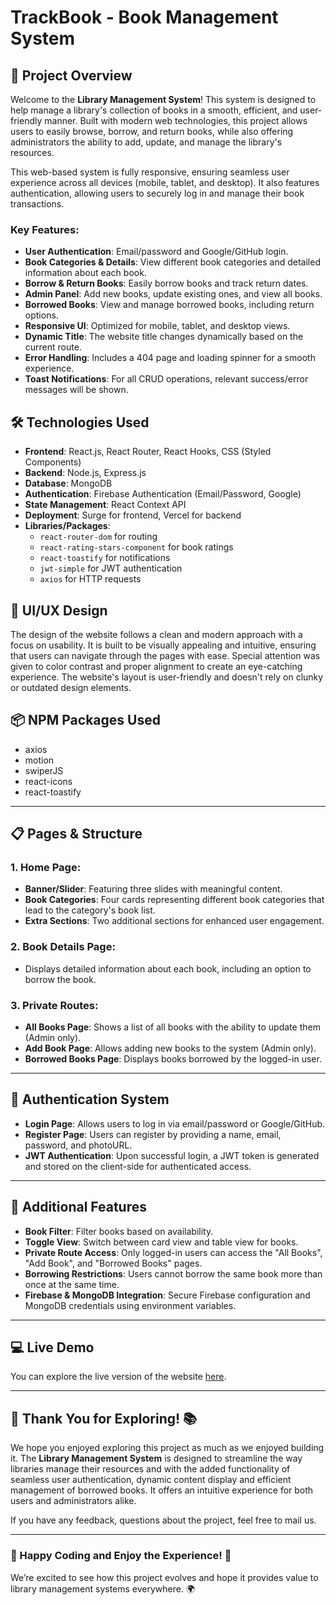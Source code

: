 # TrackBook - Book Management System

## 🚀 Project Overview

Welcome to the **Library Management System**! This system is designed to help manage a library's collection of books in a smooth, efficient, and user-friendly manner. Built with modern web technologies, this project allows users to easily browse, borrow, and return books, while also offering administrators the ability to add, update, and manage the library's resources. 

This web-based system is fully responsive, ensuring seamless user experience across all devices (mobile, tablet, and desktop). It also features authentication, allowing users to securely log in and manage their book transactions.

### Key Features:
- **User Authentication**: Email/password and Google/GitHub login.
- **Book Categories & Details**: View different book categories and detailed information about each book.
- **Borrow & Return Books**: Easily borrow books and track return dates.
- **Admin Panel**: Add new books, update existing ones, and view all books.
- **Borrowed Books**: View and manage borrowed books, including return options.
- **Responsive UI**: Optimized for mobile, tablet, and desktop views.
- **Dynamic Title**: The website title changes dynamically based on the current route.
- **Error Handling**: Includes a 404 page and loading spinner for a smooth experience.
- **Toast Notifications**: For all CRUD operations, relevant success/error messages will be shown.


## 🛠️ Technologies Used

- **Frontend**: React.js, React Router, React Hooks, CSS (Styled Components)
- **Backend**: Node.js, Express.js
- **Database**: MongoDB
- **Authentication**: Firebase Authentication (Email/Password, Google)
- **State Management**: React Context API
- **Deployment**: Surge for frontend, Vercel for backend
- **Libraries/Packages**:
  - `react-router-dom` for routing
  - `react-rating-stars-component` for book ratings
  - `react-toastify` for notifications
  - `jwt-simple` for JWT authentication
  - `axios` for HTTP requests
  

## 🎨 UI/UX Design

The design of the website follows a clean and modern approach with a focus on usability. It is built to be visually appealing and intuitive, ensuring that users can navigate through the pages with ease. Special attention was given to color contrast and proper alignment to create an eye-catching experience. The website's layout is user-friendly and doesn't rely on clunky or outdated design elements.


## 📦 NPM Packages Used

- axios
- motion
- swiperJS
- react-icons
- react-toastify

---

## 📋 Pages & Structure

### 1. **Home Page**:
   - **Banner/Slider**: Featuring three slides with meaningful content.
   - **Book Categories**: Four cards representing different book categories that lead to the category's book list.
   - **Extra Sections**: Two additional sections for enhanced user engagement.
   
### 2. **Book Details Page**:
   - Displays detailed information about each book, including an option to borrow the book.

### 3. **Private Routes**:
   - **All Books Page**: Shows a list of all books with the ability to update them (Admin only).
   - **Add Book Page**: Allows adding new books to the system (Admin only).
   - **Borrowed Books Page**: Displays books borrowed by the logged-in user.

---

## 🔐 Authentication System

- **Login Page**: Allows users to log in via email/password or Google/GitHub.
- **Register Page**: Users can register by providing a name, email, password, and photoURL.
- **JWT Authentication**: Upon successful login, a JWT token is generated and stored on the client-side for authenticated access.

---

## 🧩 Additional Features

- **Book Filter**: Filter books based on availability.
- **Toggle View**: Switch between card view and table view for books.
- **Private Route Access**: Only logged-in users can access the "All Books", "Add Book", and "Borrowed Books" pages.
- **Borrowing Restrictions**: Users cannot borrow the same book more than once at the same time.
- **Firebase & MongoDB Integration**: Secure Firebase configuration and MongoDB credentials using environment variables.

---
## 💻 Live Demo

You can explore the live version of the website [here](https://trackbook-official.vercel.app/).

---
## 🌟 Thank You for Exploring! 📚

We hope you enjoyed exploring this project as much as we enjoyed building it. The **Library Management System** is designed to streamline the way libraries manage their resources and with the added functionality of seamless user authentication, dynamic content display and efficient management of borrowed books. It offers an intuitive experience for both users and administrators alike.

If you have any feedback, questions about the project, feel free to mail us. 

---

### 🙏 Happy Coding and Enjoy the Experience! 🚀

We’re excited to see how this project evolves and hope it provides value to library management systems everywhere. 🌍


